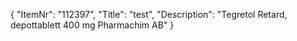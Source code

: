 {
  "ItemNr": "112397",
  "Title": "test",
  "Description": "Tegretol Retard, depottablett 400 mg Pharmachim AB"
}
